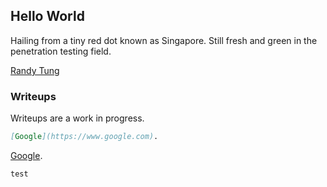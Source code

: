 ## Hello World

Hailing from a tiny red dot known as Singapore. Still fresh and green in the penetration testing field.
<div class="badge-base LI-profile-badge" data-locale="en_US" data-size="medium" data-theme="dark" data-type="VERTICAL" data-vanity="randy-tung-596a3998" data-version="v1"><a class="badge-base__link LI-simple-link" href="https://sg.linkedin.com/in/randy-tung-596a3998?trk=profile-badge">Randy Tung</a></div>

<script src="https://www.hackthebox.eu/badge/86082"></script>

<script src="https://platform.linkedin.com/badges/js/profile.js" async defer type="text/javascript"></script>

### Writeups

Writeups are a work in progress.

```markdown
[Google](https://www.google.com).
```
[Google](https://www.google.com).

`test`
